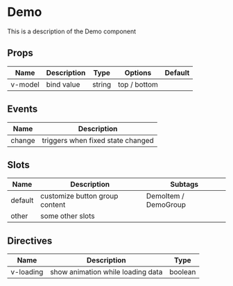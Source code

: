 # Demo

This is a description of the Demo component

<!-- The first content similar to the above structure will be the name and description information of the current component -->

<!-- Regardless of the order of the following content and the internal content of the table -->

## Props

| Name | Description | Type | Options | Default |
|----- |------------ |----- |-------- | ------- |
| v-model | bind value | string | top / bottom ||

<!-- The header of the table can be configured -->

## Events

| Name | Description |
|----- | ----------- |
| change | triggers when fixed state changed |

## Slots

| Name | Description | Subtags |
| ---- | ----------- | ------- |
| default | customize button group content | DemoItem / DemoGroup |
| other | some other slots ||

## Directives

| Name | Description | Type |
| ---- | ----------- | ---- |
| v-loading | show animation while loading data | boolean |
